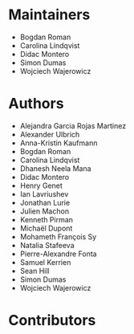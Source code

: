 # Maintainers

 - Bogdan Roman
 - Carolina Lindqvist
 - Didac Montero
 - Simon Dumas
 - Wojciech Wajerowicz

# Authors

 - Alejandra Garcia Rojas Martinez
 - Alexander Ulbrich
 - Anna-Kristin Kaufmann
 - Bogdan Roman
 - Carolina Lindqvist
 - Dhanesh Neela Mana
 - Didac Montero
 - Henry Genet
 - Ian Lavriushev
 - Jonathan Lurie
 - Julien Machon
 - Kenneth Pirman
 - Michaël Dupont 
 - Mohameth François Sy
 - Natalia Stafeeva
 - Pierre-Alexandre Fonta
 - Samuel Kerrien
 - Sean Hill
 - Simon Dumas
 - Wojciech Wajerowicz

# Contributors

 
